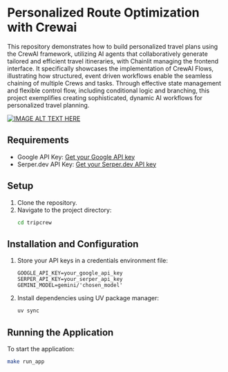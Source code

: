 # Personalized Route Optimization with Crewai

This repository demonstrates how to build personalized travel plans using the CrewAI framework, utilizing AI agents that collaboratively generate tailored and efficient travel itineraries, with Chainlit managing the frontend interface. It specifically showcases the implementation of CrewAI Flows, illustrating how structured, event driven workflows enable the seamless chaining of multiple Crews and tasks. Through effective state management and flexible control flow, including conditional logic and branching, this project exemplifies creating sophisticated, dynamic AI workflows for personalized travel planning.

[![IMAGE ALT TEXT HERE](https://img.youtube.com/vi/aLArz1wMPJw/0.jpg)](https://www.youtube.com/watch?v=aLArz1wMPJw)

## Requirements

- Google API Key: [Get your Google API key](https://console.cloud.google.com/apis/credentials)  
- Serper.dev API Key: [Get your Serper.dev API key](https://serper.dev)  

## Setup

1. Clone the repository.
2. Navigate to the project directory:
   ```bash
   cd tripcrew
   ```

## Installation and Configuration

1. Store your API keys in a credentials environment file:
   ```
   GOOGLE_API_KEY=your_google_api_key
   SERPER_API_KEY=your_serper_api_key
   GEMINI_MODEL=gemini/'chosen_model'
   ```

2. Install dependencies using UV package manager:
   ```bash
   uv sync
   ```

## Running the Application

To start the application:
```bash
make run_app
```
